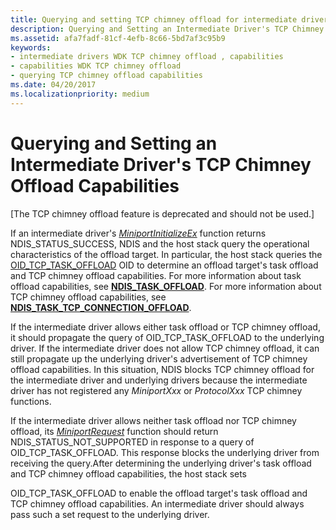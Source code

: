 ```yaml
---
title: Querying and setting TCP chimney offload for intermediate drivers
description: Querying and Setting an Intermediate Driver's TCP Chimney Offload Capabilities
ms.assetid: afa7fadf-81cf-4efb-8c66-5bd7af3c95b9
keywords:
- intermediate drivers WDK TCP chimney offload , capabilities
- capabilities WDK TCP chimney offload
- querying TCP chimney offload capabilities
ms.date: 04/20/2017
ms.localizationpriority: medium
---
```


# Querying and Setting an Intermediate Driver's TCP Chimney Offload Capabilities

\[The TCP chimney offload feature is deprecated and should not be used.\]

If an intermediate driver's [*MiniportInitializeEx*](https://msdn.microsoft.com/library/windows/hardware/ff559389) function returns NDIS\_STATUS\_SUCCESS, NDIS and the host stack query the operational characteristics of the offload target. In particular, the host stack queries the [OID\_TCP\_TASK\_OFFLOAD](https://msdn.microsoft.com/library/windows/hardware/ff569815) OID to determine an offload target's task offload and TCP chimney offload capabilities. For more information about task offload capabilities, see [**NDIS\_TASK\_OFFLOAD**](https://msdn.microsoft.com/library/windows/hardware/ff558995). For more information about TCP chimney offload capabilities, see [**NDIS\_TASK\_TCP\_CONNECTION\_OFFLOAD**](https://msdn.microsoft.com/library/windows/hardware/ff567873).

If the intermediate driver allows either task offload or TCP chimney offload, it should propagate the query of OID\_TCP\_TASK\_OFFLOAD to the underlying driver. If the intermediate driver does not allow TCP chimney offload, it can still propagate up the underlying driver's advertisement of TCP chimney offload capabilities. In this situation, NDIS blocks TCP chimney offload for the intermediate driver and underlying drivers because the intermediate driver has not registered any *MiniportXxx* or *ProtocolXxx* TCP chimney functions.

If the intermediate driver allows neither task offload nor TCP chimney offload, its [*MiniportRequest*](https://msdn.microsoft.com/library/windows/hardware/ff559416) function should return NDIS\_STATUS\_NOT\_SUPPORTED in response to a query of OID\_TCP\_TASK\_OFFLOAD. This response blocks the underlying driver from receiving the query.After determining the underlying driver's task offload and TCP chimney offload capabilities, the host stack sets

OID\_TCP\_TASK\_OFFLOAD to enable the offload target's task offload and TCP chimney offload capabilities. An intermediate driver should always pass such a set request to the underlying driver.

 

 





